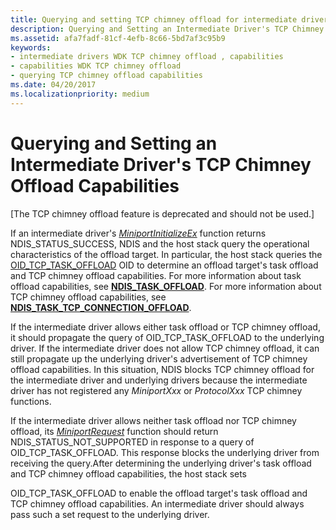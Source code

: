 ```yaml
---
title: Querying and setting TCP chimney offload for intermediate drivers
description: Querying and Setting an Intermediate Driver's TCP Chimney Offload Capabilities
ms.assetid: afa7fadf-81cf-4efb-8c66-5bd7af3c95b9
keywords:
- intermediate drivers WDK TCP chimney offload , capabilities
- capabilities WDK TCP chimney offload
- querying TCP chimney offload capabilities
ms.date: 04/20/2017
ms.localizationpriority: medium
---
```


# Querying and Setting an Intermediate Driver's TCP Chimney Offload Capabilities

\[The TCP chimney offload feature is deprecated and should not be used.\]

If an intermediate driver's [*MiniportInitializeEx*](https://msdn.microsoft.com/library/windows/hardware/ff559389) function returns NDIS\_STATUS\_SUCCESS, NDIS and the host stack query the operational characteristics of the offload target. In particular, the host stack queries the [OID\_TCP\_TASK\_OFFLOAD](https://msdn.microsoft.com/library/windows/hardware/ff569815) OID to determine an offload target's task offload and TCP chimney offload capabilities. For more information about task offload capabilities, see [**NDIS\_TASK\_OFFLOAD**](https://msdn.microsoft.com/library/windows/hardware/ff558995). For more information about TCP chimney offload capabilities, see [**NDIS\_TASK\_TCP\_CONNECTION\_OFFLOAD**](https://msdn.microsoft.com/library/windows/hardware/ff567873).

If the intermediate driver allows either task offload or TCP chimney offload, it should propagate the query of OID\_TCP\_TASK\_OFFLOAD to the underlying driver. If the intermediate driver does not allow TCP chimney offload, it can still propagate up the underlying driver's advertisement of TCP chimney offload capabilities. In this situation, NDIS blocks TCP chimney offload for the intermediate driver and underlying drivers because the intermediate driver has not registered any *MiniportXxx* or *ProtocolXxx* TCP chimney functions.

If the intermediate driver allows neither task offload nor TCP chimney offload, its [*MiniportRequest*](https://msdn.microsoft.com/library/windows/hardware/ff559416) function should return NDIS\_STATUS\_NOT\_SUPPORTED in response to a query of OID\_TCP\_TASK\_OFFLOAD. This response blocks the underlying driver from receiving the query.After determining the underlying driver's task offload and TCP chimney offload capabilities, the host stack sets

OID\_TCP\_TASK\_OFFLOAD to enable the offload target's task offload and TCP chimney offload capabilities. An intermediate driver should always pass such a set request to the underlying driver.

 

 





